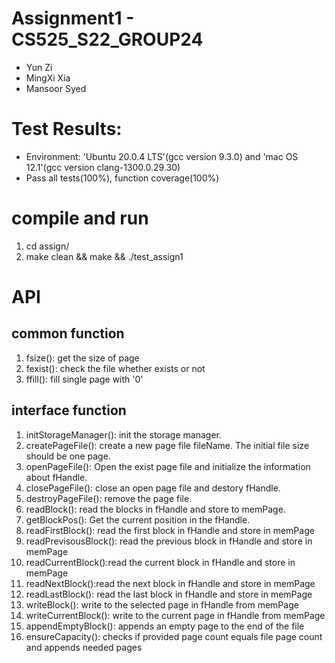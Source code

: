 # Assignment1 - CS525_S22_GROUP24
- Yun Zi
- MingXi Xia
- Mansoor Syed

# Test Results:
- Environment: 'Ubuntu 20.0.4 LTS'(gcc version 9.3.0) and 'mac OS 12.1'(gcc version clang-1300.0.29.30)
- Pass all tests(100%), function coverage(100%)

# compile and run
1. cd assign/
2. make clean && make && ./test_assign1

# API

## common function
1. fsize():  get the size of page
2. fexist(): check the file whether exists or not
3. ffill(): fill single page with '0'

## interface function
1. initStorageManager(): init the storage manager.
2. createPageFile(): create a new page file fileName. The initial file size should be one page.
3. openPageFile(): Open the exist page file and initialize the information about fHandle.
4. closePageFile(): close an open page file and destory fHandle.
5. destroyPageFile(): remove the page file.
6. readBlock():  read the blocks in fHandle and store to memPage.
7. getBlockPos(): Get the current position in the fHandle.
8. readFirstBlock(): read the first block in fHandle and store in memPage
9. readPrevisousBlock(): read the previous block in fHandle and store in memPage
10. readCurrentBlock():read the current block in fHandle and store in memPage
11. readNextBlock():read the next block in fHandle and store in memPage
12. readLastBlock(): read the last block in fHandle and store in memPage
13. writeBlock(): write to the selected page in fHandle from memPage
14. writeCurrentBlock(): write to the current page in fHandle from memPage
15. appendEmptyBlock(): appends an empty page to the end of the file
16. ensureCapacity(): checks if provided page count equals file page count and appends needed pages
